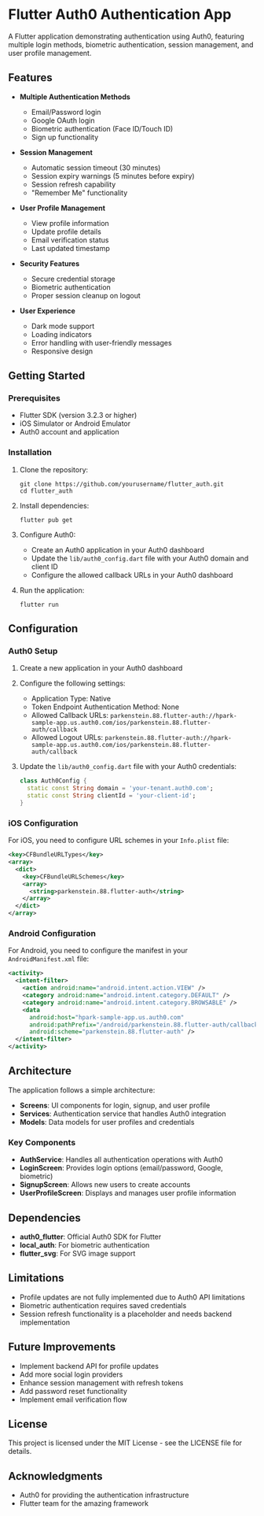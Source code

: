 # Flutter Auth0 Authentication App

A Flutter application demonstrating authentication using Auth0, featuring multiple login methods, biometric authentication, session management, and user profile management.

## Features

- **Multiple Authentication Methods**
  - Email/Password login
  - Google OAuth login
  - Biometric authentication (Face ID/Touch ID)
  - Sign up functionality

- **Session Management**
  - Automatic session timeout (30 minutes)
  - Session expiry warnings (5 minutes before expiry)
  - Session refresh capability
  - "Remember Me" functionality

- **User Profile Management**
  - View profile information
  - Update profile details
  - Email verification status
  - Last updated timestamp

- **Security Features**
  - Secure credential storage
  - Biometric authentication
  - Proper session cleanup on logout

- **User Experience**
  - Dark mode support
  - Loading indicators
  - Error handling with user-friendly messages
  - Responsive design

## Getting Started

### Prerequisites

- Flutter SDK (version 3.2.3 or higher)
- iOS Simulator or Android Emulator
- Auth0 account and application

### Installation

1. Clone the repository:
   ```
   git clone https://github.com/yourusername/flutter_auth.git
   cd flutter_auth
   ```

2. Install dependencies:
   ```
   flutter pub get
   ```

3. Configure Auth0:
   - Create an Auth0 application in your Auth0 dashboard
   - Update the `lib/auth0_config.dart` file with your Auth0 domain and client ID
   - Configure the allowed callback URLs in your Auth0 dashboard

4. Run the application:
   ```
   flutter run
   ```

## Configuration

### Auth0 Setup

1. Create a new application in your Auth0 dashboard
2. Configure the following settings:
   - Application Type: Native
   - Token Endpoint Authentication Method: None
   - Allowed Callback URLs: `parkenstein.88.flutter-auth://hpark-sample-app.us.auth0.com/ios/parkenstein.88.flutter-auth/callback`
   - Allowed Logout URLs: `parkenstein.88.flutter-auth://hpark-sample-app.us.auth0.com/ios/parkenstein.88.flutter-auth/callback`

3. Update the `lib/auth0_config.dart` file with your Auth0 credentials:
   ```dart
   class Auth0Config {
     static const String domain = 'your-tenant.auth0.com';
     static const String clientId = 'your-client-id';
   }
   ```

### iOS Configuration

For iOS, you need to configure URL schemes in your `Info.plist` file:

```xml
<key>CFBundleURLTypes</key>
<array>
  <dict>
    <key>CFBundleURLSchemes</key>
    <array>
      <string>parkenstein.88.flutter-auth</string>
    </array>
  </dict>
</array>
```

### Android Configuration

For Android, you need to configure the manifest in your `AndroidManifest.xml` file:

```xml
<activity>
  <intent-filter>
    <action android:name="android.intent.action.VIEW" />
    <category android:name="android.intent.category.DEFAULT" />
    <category android:name="android.intent.category.BROWSABLE" />
    <data
      android:host="hpark-sample-app.us.auth0.com"
      android:pathPrefix="/android/parkenstein.88.flutter-auth/callback"
      android:scheme="parkenstein.88.flutter-auth" />
  </intent-filter>
</activity>
```

## Architecture

The application follows a simple architecture:

- **Screens**: UI components for login, signup, and user profile
- **Services**: Authentication service that handles Auth0 integration
- **Models**: Data models for user profiles and credentials

### Key Components

- **AuthService**: Handles all authentication operations with Auth0
- **LoginScreen**: Provides login options (email/password, Google, biometric)
- **SignupScreen**: Allows new users to create accounts
- **UserProfileScreen**: Displays and manages user profile information

## Dependencies

- **auth0_flutter**: Official Auth0 SDK for Flutter
- **local_auth**: For biometric authentication
- **flutter_svg**: For SVG image support

## Limitations

- Profile updates are not fully implemented due to Auth0 API limitations
- Biometric authentication requires saved credentials
- Session refresh functionality is a placeholder and needs backend implementation

## Future Improvements

- Implement backend API for profile updates
- Add more social login providers
- Enhance session management with refresh tokens
- Add password reset functionality
- Implement email verification flow

## License

This project is licensed under the MIT License - see the LICENSE file for details.

## Acknowledgments

- Auth0 for providing the authentication infrastructure
- Flutter team for the amazing framework
